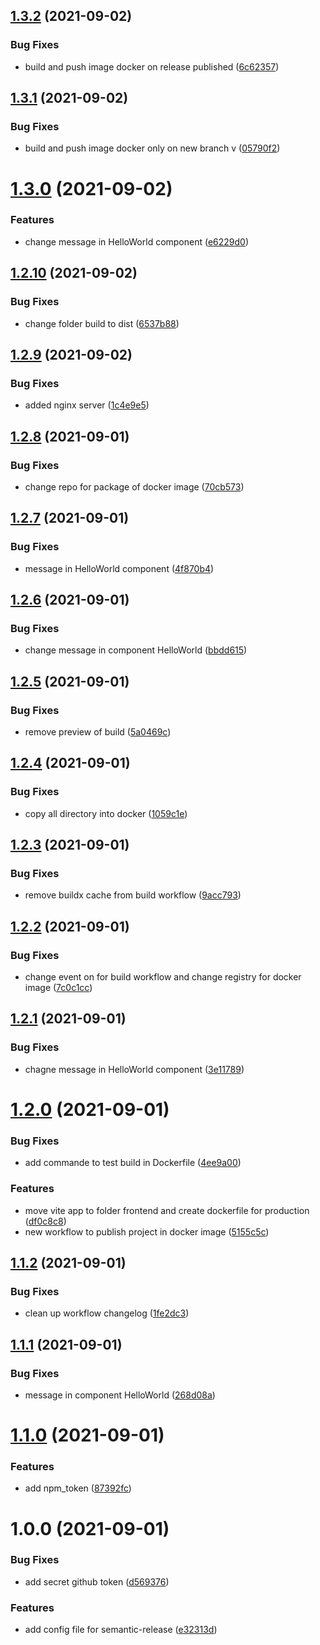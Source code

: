 ## [1.3.2](https://github.com/HoreKk/devops-test/compare/v1.3.1...v1.3.2) (2021-09-02)


### Bug Fixes

* build and push image docker on release published ([6c62357](https://github.com/HoreKk/devops-test/commit/6c62357068f9be92040d9726e59e5dd6e9259cb0))

## [1.3.1](https://github.com/HoreKk/devops-test/compare/v1.3.0...v1.3.1) (2021-09-02)


### Bug Fixes

* build and push image docker only on new branch v ([05790f2](https://github.com/HoreKk/devops-test/commit/05790f2e5bf499a3d4abc603f9a54d1830d5069a))

# [1.3.0](https://github.com/HoreKk/devops-test/compare/v1.2.10...v1.3.0) (2021-09-02)


### Features

* change message in HelloWorld component ([e6229d0](https://github.com/HoreKk/devops-test/commit/e6229d08870c08aa2cfea5e67304f2bcc8def137))

## [1.2.10](https://github.com/HoreKk/devops-test/compare/v1.2.9...v1.2.10) (2021-09-02)


### Bug Fixes

* change folder build to dist ([6537b88](https://github.com/HoreKk/devops-test/commit/6537b88e4477e0821ee809ab80887a86bb84a4fa))

## [1.2.9](https://github.com/HoreKk/devops-test/compare/v1.2.8...v1.2.9) (2021-09-02)


### Bug Fixes

* added nginx server ([1c4e9e5](https://github.com/HoreKk/devops-test/commit/1c4e9e5d3881e0a18ccac72ae8ecd5abe26b5e92))

## [1.2.8](https://github.com/HoreKk/devops-test/compare/v1.2.7...v1.2.8) (2021-09-01)


### Bug Fixes

* change repo for package of docker image ([70cb573](https://github.com/HoreKk/devops-test/commit/70cb5736f87d4112c3d16e56b3b69b7cbf824402))

## [1.2.7](https://github.com/HoreKk/devops-test/compare/v1.2.6...v1.2.7) (2021-09-01)


### Bug Fixes

* message in HelloWorld component ([4f870b4](https://github.com/HoreKk/devops-test/commit/4f870b48ffcbfcff0e5954dd03f7bb3eaf9ef121))

## [1.2.6](https://github.com/HoreKk/devops-test/compare/v1.2.5...v1.2.6) (2021-09-01)


### Bug Fixes

* change message in component HelloWorld ([bbdd615](https://github.com/HoreKk/devops-test/commit/bbdd615c3db33e922747b2d6af97a47477f0e2ad))

## [1.2.5](https://github.com/HoreKk/devops-test/compare/v1.2.4...v1.2.5) (2021-09-01)


### Bug Fixes

* remove preview of build ([5a0469c](https://github.com/HoreKk/devops-test/commit/5a0469c8323b97637177e2df4747474872cbeef7))

## [1.2.4](https://github.com/HoreKk/devops-test/compare/v1.2.3...v1.2.4) (2021-09-01)


### Bug Fixes

* copy all directory into docker ([1059c1e](https://github.com/HoreKk/devops-test/commit/1059c1eff1f1dbfb720cbc11aeff10a52ed379ff))

## [1.2.3](https://github.com/HoreKk/devops-test/compare/v1.2.2...v1.2.3) (2021-09-01)


### Bug Fixes

* remove buildx cache from build workflow ([9acc793](https://github.com/HoreKk/devops-test/commit/9acc79317c328f11fd8f244268a07b7232999356))

## [1.2.2](https://github.com/HoreKk/devops-test/compare/v1.2.1...v1.2.2) (2021-09-01)


### Bug Fixes

* change event on for build workflow and change registry for docker image ([7c0c1cc](https://github.com/HoreKk/devops-test/commit/7c0c1cca2bd80f7dc1ff1290866522dd2343826d))

## [1.2.1](https://github.com/HoreKk/devops-test/compare/v1.2.0...v1.2.1) (2021-09-01)


### Bug Fixes

* chagne message in HelloWorld component ([3e11789](https://github.com/HoreKk/devops-test/commit/3e117897d24d1cf1060dd4b6eba20abaf29a2783))

# [1.2.0](https://github.com/HoreKk/devops-test/compare/v1.1.2...v1.2.0) (2021-09-01)


### Bug Fixes

* add commande to test build in Dockerfile ([4ee9a00](https://github.com/HoreKk/devops-test/commit/4ee9a00f9bf2a30bda0b8cb75b39cab77d7f9897))


### Features

* move vite app to folder frontend and create dockerfile for production ([df0c8c8](https://github.com/HoreKk/devops-test/commit/df0c8c8b67f8d94a6149090eb8a4e09d72cb6e0d))
* new workflow to publish project in docker image ([5155c5c](https://github.com/HoreKk/devops-test/commit/5155c5cea01e41dbea78861017a5088e1f3a57c9))

## [1.1.2](https://github.com/HoreKk/devops-test/compare/v1.1.1...v1.1.2) (2021-09-01)


### Bug Fixes

* clean up workflow changelog ([1fe2dc3](https://github.com/HoreKk/devops-test/commit/1fe2dc3b1ce4bc9bbd12b4f174f612b3621029e2))

## [1.1.1](https://github.com/HoreKk/devops-test/compare/v1.1.0...v1.1.1) (2021-09-01)


### Bug Fixes

* message in component HelloWorld ([268d08a](https://github.com/HoreKk/devops-test/commit/268d08a61195e94b9a7258d6c57a126f0e3f5893))

# [1.1.0](https://github.com/HoreKk/devops-test/compare/v1.0.0...v1.1.0) (2021-09-01)


### Features

* add npm_token ([87392fc](https://github.com/HoreKk/devops-test/commit/87392fce04723977c8d15d7f1e4657684076c47c))

# 1.0.0 (2021-09-01)


### Bug Fixes

* add secret github token ([d569376](https://github.com/HoreKk/devops-test/commit/d5693766a00bf40b05f4676f848bd70bd975a47c))


### Features

* add config file for semantic-release ([e32313d](https://github.com/HoreKk/devops-test/commit/e32313d74311cbd564b46101eba452c86e4463a4))
